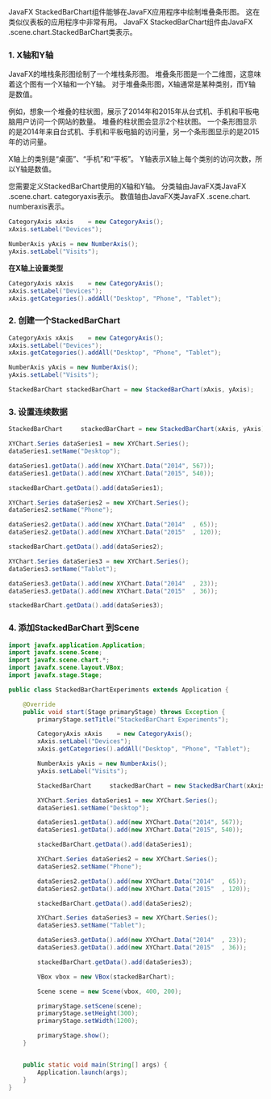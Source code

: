 JavaFX StackedBarChart组件能够在JavaFX应用程序中绘制堆叠条形图。 这在类似仪表板的应用程序中非常有用。 JavaFX StackedBarChart组件由JavaFX .scene.chart.StackedBarChart类表示。  

### 1. X轴和Y轴

JavaFX的堆栈条形图绘制了一个堆栈条形图。 堆叠条形图是一个二维图，这意味着这个图有一个X轴和一个Y轴。 对于堆叠条形图，X轴通常是某种类别，而Y轴是数值。  

例如，想象一个堆叠的柱状图，展示了2014年和2015年从台式机、手机和平板电脑用户访问一个网站的数量。 堆叠的柱状图会显示2个柱状图。 一个条形图显示的是2014年来自台式机、手机和平板电脑的访问量，另一个条形图显示的是2015年的访问量。  

X轴上的类别是“桌面”、“手机”和“平板”。 Y轴表示X轴上每个类别的访问次数，所以Y轴是数值。  

您需要定义StackedBarChart使用的X轴和Y轴。 分类轴由JavaFX类JavaFX .scene.chart. categoryaxis表示。 数值轴由JavaFX类JavaFX .scene.chart. numberaxis表示。  

```java
CategoryAxis xAxis    = new CategoryAxis();
xAxis.setLabel("Devices");

NumberAxis yAxis = new NumberAxis();
yAxis.setLabel("Visits");
```

**在X轴上设置类型**

```java
CategoryAxis xAxis    = new CategoryAxis();
xAxis.setLabel("Devices");
xAxis.getCategories().addAll("Desktop", "Phone", "Tablet");
```

### 2. 创建一个StackedBarChart

```java
CategoryAxis xAxis    = new CategoryAxis();
xAxis.setLabel("Devices");
xAxis.getCategories().addAll("Desktop", "Phone", "Tablet");

NumberAxis yAxis = new NumberAxis();
yAxis.setLabel("Visits");

StackedBarChart stackedBarChart = new StackedBarChart(xAxis, yAxis);
```

### 3. 设置连续数据

```java
StackedBarChart     stackedBarChart = new StackedBarChart(xAxis, yAxis);

XYChart.Series dataSeries1 = new XYChart.Series();
dataSeries1.setName("Desktop");

dataSeries1.getData().add(new XYChart.Data("2014", 567));
dataSeries1.getData().add(new XYChart.Data("2015", 540));

stackedBarChart.getData().add(dataSeries1);

XYChart.Series dataSeries2 = new XYChart.Series();
dataSeries2.setName("Phone");

dataSeries2.getData().add(new XYChart.Data("2014"  , 65));
dataSeries2.getData().add(new XYChart.Data("2015"  , 120));

stackedBarChart.getData().add(dataSeries2);

XYChart.Series dataSeries3 = new XYChart.Series();
dataSeries3.setName("Tablet");

dataSeries3.getData().add(new XYChart.Data("2014"  , 23));
dataSeries3.getData().add(new XYChart.Data("2015"  , 36));

stackedBarChart.getData().add(dataSeries3);
```

### 4. 添加StackedBarChart 到Scene

```java
import javafx.application.Application;
import javafx.scene.Scene;
import javafx.scene.chart.*;
import javafx.scene.layout.VBox;
import javafx.stage.Stage;

public class StackedBarChartExperiments extends Application {

    @Override
    public void start(Stage primaryStage) throws Exception {
        primaryStage.setTitle("StackedBarChart Experiments");

        CategoryAxis xAxis    = new CategoryAxis();
        xAxis.setLabel("Devices");
        xAxis.getCategories().addAll("Desktop", "Phone", "Tablet");

        NumberAxis yAxis = new NumberAxis();
        yAxis.setLabel("Visits");

        StackedBarChart     stackedBarChart = new StackedBarChart(xAxis, yAxis);

        XYChart.Series dataSeries1 = new XYChart.Series();
        dataSeries1.setName("Desktop");

        dataSeries1.getData().add(new XYChart.Data("2014", 567));
        dataSeries1.getData().add(new XYChart.Data("2015", 540));

        stackedBarChart.getData().add(dataSeries1);

        XYChart.Series dataSeries2 = new XYChart.Series();
        dataSeries2.setName("Phone");

        dataSeries2.getData().add(new XYChart.Data("2014"  , 65));
        dataSeries2.getData().add(new XYChart.Data("2015"  , 120));

        stackedBarChart.getData().add(dataSeries2);

        XYChart.Series dataSeries3 = new XYChart.Series();
        dataSeries3.setName("Tablet");

        dataSeries3.getData().add(new XYChart.Data("2014"  , 23));
        dataSeries3.getData().add(new XYChart.Data("2015"  , 36));

        stackedBarChart.getData().add(dataSeries3);

        VBox vbox = new VBox(stackedBarChart);

        Scene scene = new Scene(vbox, 400, 200);

        primaryStage.setScene(scene);
        primaryStage.setHeight(300);
        primaryStage.setWidth(1200);

        primaryStage.show();
    }


    public static void main(String[] args) {
        Application.launch(args);
    }
}
```